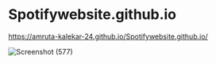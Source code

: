 # Spotifywebsite.github.io
https://amruta-kalekar-24.github.io/Spotifywebsite.github.io/

![Screenshot (577)](https://user-images.githubusercontent.com/97938514/230724276-9f316cb7-24c9-4659-a913-5054c513a9da.png)
